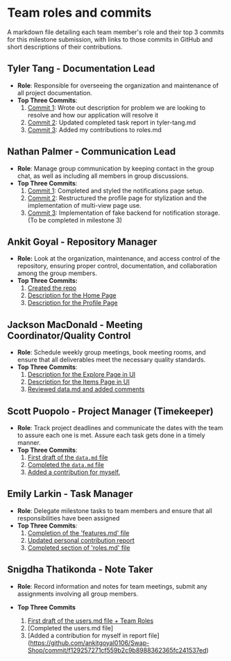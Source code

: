 # Team roles and commits

A markdown file detailing each team member's role and their top 3 commits for this milestone submission, with links to those commits in GitHub and short descriptions of their contributions.

## Tyler Tang - Documentation Lead

- **Role**: Responsible for overseeing the organization and maintenance of all project documentation.
- **Top Three Commits**:
  1. [Commit 1](https://github.com/ankitgoyal0106/326-Group-Project/commit/9fff27b5f7748f2a416ae83732fb28f77c4a8564): Wrote out description for problem we are looking to resolve and how our application will resolve it
  2. [Commit 2](https://github.com/ankitgoyal0106/Swap-Shop/commit/fed58f6ac247f59c36369c7762190be086eaf916): Updated completed task report in tyler-tang.md
  3. [Commit 3](https://github.com/ankitgoyal0106/Swap-Shop/commit/f2a7ac4c2689157a0b37f3a17e7732d0387437bc): Added my contributions to roles.md

## Nathan Palmer - Communication Lead

- **Role**: Manage group communication by keeping contact in the group chat, as well as including all members in group discussions.
- **Top Three Commits**:
   1. [Commit 1](https://github.com/ankitgoyal0106/Swap-Shop/commit/5047e6895db59ea05080a97d7253d4fee929a7de): Completed and styled the notifications page setup.
   2. [Commit 2](https://github.com/ankitgoyal0106/Swap-Shop/commit/402525c6ec42b76227874e8c2cee6d846985dc90): Restructured the profile page for stylization and the implementation of multi-view page use.
   3. [Commit 3](https://github.com/ankitgoyal0106/Swap-Shop/commit/07cfd63d5261ef09abd0d50bc2b4201844f37af6): Implementation of fake backend for notification storage. (To be completed in milestone 3)

## Ankit Goyal - Repository Manager

- **Role:** Look at the organization, maintenance, and access control of the repository, ensuring proper control, documentation, and collaboration among the group members.
- **Top Three Commits:**
   1. [Created the repo](https://github.com/ankitgoyal0106/326-Group-Project/commit/aeb5fd20fa964e6aa7d805033bfda3d3d0e05a14)
   2. [Description for the Home Page](https://github.com/ankitgoyal0106/326-Group-Project/commit/d67bd2c39da4c95d820834b6f6d9dea23ed9b3ae)
   3. [Description for the Profile Page](https://github.com/ankitgoyal0106/326-Group-Project/commit/bdb20dd3d299b292c07c5eba8a7849e243311535)

## Jackson MacDonald - Meeting Coordinator/Quality Control

- **Role**: Schedule weekly group meetings, book meeting rooms, and ensure that all deliverables meet the necessary quality standards.
- **Top Three Commits**:
   1. [Description for the Explore Page in UI](https://github.com/ankitgoyal0106/326-Group-Project/commit/819ac099a632852eb95f1b2c472553a15c7acee8)
   2. [Description for the Items Page in UI](https://github.com/ankitgoyal0106/326-Group-Project/commit/27e8d1b42283626c8f955a1dcb67b41f8ddc2072)
   3. [Reviewed data.md and added comments](https://github.com/ankitgoyal0106/326-Group-Project/commit/3e203fa36cd2285dd02c9cc6bd71911698874c32)

## Scott Puopolo - Project Manager (Timekeeper)

- **Role**: Track project deadlines and communicate the dates with the team to assure each one is met. Assure each task gets done in a timely manner.
- **Top Three Commits**:
   1. [First draft of the `data.md` file](https://github.com/ankitgoyal0106/326-Group-Project/commit/65a4ec9c19b64f6505597d11f829252e04b70474)
   2. [Completed the `data.md` file](https://github.com/ankitgoyal0106/326-Group-Project/commit/3e203fa36cd2285dd02c9cc6bd71911698874c32)
   3. [Added a contribution for myself.](https://github.com/ankitgoyal0106/326-Group-Project/commit/ab1e3e111cc9d63a2653d786a2d12b5d3c6c8a5c)

## Emily Larkin - Task Manager

- **Role**: Delegate milestone tasks to team members and ensure that all responsibilities have been assigned
- **Top Three Commits**:
   1. [Completion of the 'features.md' file](https://github.com/ankitgoyal0106/Swap-Shop/commit/ce047b6cce4d98d0f3c854db2ae32e1bab28c55a)
   2. [Updated personal contribution report](https://github.com/ankitgoyal0106/Swap-Shop/commit/28a178e7c1c913a21cb8f931381c3adb26ebe2d6)
   3. [Completed section of 'roles.md' file](https://github.com/ankitgoyal0106/Swap-Shop/commit/5911a958ab61a76f9d327c75ad2c092d94604ec0)

## Snigdha Thatikonda - Note Taker

- **Role**: Record information and notes for team meetings, submit any assignments involving all group members.

- **Top Three Commits**
   1. [First draft of the users.md file + Team Roles](https://github.com/ankitgoyal0106/Swap-Shop/commit/5813d410a8341f2daf6ca199776fae717fa2f802)
   2. [Completed the users.md file]
   3. [Added a contribution for myself in report file] (https://github.com/ankitgoyal0106/Swap-Shop/commit/f129257271cf559b2c9b8988362365fc241537ed)
